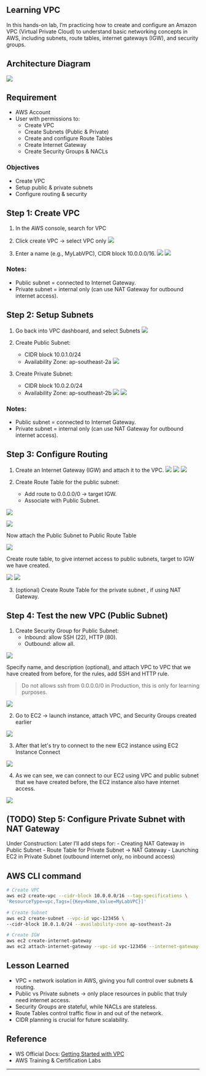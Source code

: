 ## **Learning VPC**

In this hands-on lab, I’m practicing how to create and configure an Amazon VPC (Virtual Private Cloud) to understand basic networking concepts in AWS, including subnets, route tables, internet gateways (IGW), and security groups.

## Architecture Diagram

![](resources/vpc-architecture.png)

## Requirement

- AWS Account
- User with permissions to:
    - Create VPC
    - Create Subnets (Public & Private)
    - Create and configure Route Tables
    - Create Internet Gateway
    - Create Security Groups & NACLs

### Objectives

* Create VPC
* Setup public & private subnets
* Configure routing & security

## Step 1: Create VPC

1. In the AWS console, search for VPC
2. Click create VPC -> select VPC only
![](resources/1.png)

3. Enter a name (e.g., MyLabVPC), CIDR block 10.0.0.0/16.
![](resources/2.png)
![](resources/3.png)

### Notes:
- Public subnet = connected to Internet Gateway.
- Private subnet = internal only (can use NAT Gateway for outbound internet access).

## Step 2: Setup Subnets

1. Go back into VPC dashboard, and select Subnets
![](resources/4.png)

2. Create Public Subnet:
    - CIDR block 10.0.1.0/24
    - Availability Zone: ap-southeast-2a
![](resources/5.png)
3. Create Private Subnet:
    - CIDR block 10.0.2.0/24
    - Availability Zone: ap-southeast-2b
![](resources/6.png)
![](resources/7.png)

### Notes:
- Public subnet = connected to Internet Gateway.
- Private subnet = internal only (can use NAT Gateway for outbound internet access).

## Step 3: Configure Routing

1. Create an Internet Gateway (IGW) and attach it to the VPC.
![](resources/8.png)
![](resources/9.png)
![](resources/10.png)

2. Create Route Table for the public subnet:
    - Add route to 0.0.0.0/0 → target IGW.
    - Associate with Public Subnet.

![](resources/11.png)

![](resources/public-route-table.png)

Now attach the Public Subnet to Public Route Table

![](resources/attach-subnet-to-routetable.png)

Create route table, to give internet access to public subnets, target to IGW we have created.

![](resources/add-route-to-publicroutetables.png)
![](resources/public-route-table2.png)

3. (optional) Create Route Table for the private subnet , if using NAT Gateway.

## Step 4: Test the new VPC (Public Subnet)

1. Create Security Group for Public Subnet:
    - Inbound: allow SSH (22), HTTP (80).
    - Outbound: allow all.

![](resources/create-sg.png)

Specify name, and description (optional), and attach VPC to VPC that we have created from before, for the rules, add SSH and HTTP rule.

> Do not allows ssh from 0.0.0.0/0 in Production, this is only for learning purposes.

![](resources/create-sg2.png)

2. Go to EC2 -> launch instance, attach VPC, and Security Groups created earlier

![](resources/launch-instance.png)

3. After that let's try to connect to the new EC2 instance using EC2 Instance Connect

![](resources/launch-instance2.png)

4. As we can see, we can connect to our EC2 using VPC and public subnet that we have created before, the EC2 instance also have internet access.

![](resources/launch-instance3.png)

## (TODO) Step 5: Configure Private Subnet with NAT Gateway

Under Construction: Later I’ll add steps for:
    - Creating NAT Gateway in Public Subnet
    - Route Table for Private Subnet → NAT Gateway
    - Launching EC2 in Private Subnet (outbound internet only, no inbound access)

## AWS CLI command

```bash
# Create VPC
aws ec2 create-vpc --cidr-block 10.0.0.0/16 --tag-specifications \
'ResourceType=vpc,Tags=[{Key=Name,Value=MyLabVPC}]'

# Create Subnet
aws ec2 create-subnet --vpc-id vpc-123456 \
--cidr-block 10.0.1.0/24 --availability-zone ap-southeast-2a

# Create IGW
aws ec2 create-internet-gateway
aws ec2 attach-internet-gateway --vpc-id vpc-123456 --internet-gateway-id igw-123456
```

## Lesson Learned

- VPC = network isolation in AWS, giving you full control over subnets & routing.
- Public vs Private subnets → only place resources in public that truly need internet access.
- Security Groups are stateful, while NACLs are stateless.
- Route Tables control traffic flow in and out of the network.
- CIDR planning is crucial for future scalability.

## Reference

- WS Official Docs: [Getting Started with VPC](https://docs.aws.amazon.com/vpc/latest/userguide/what-is-amazon-vpc.html)
- AWS Training & Certification Labs

---